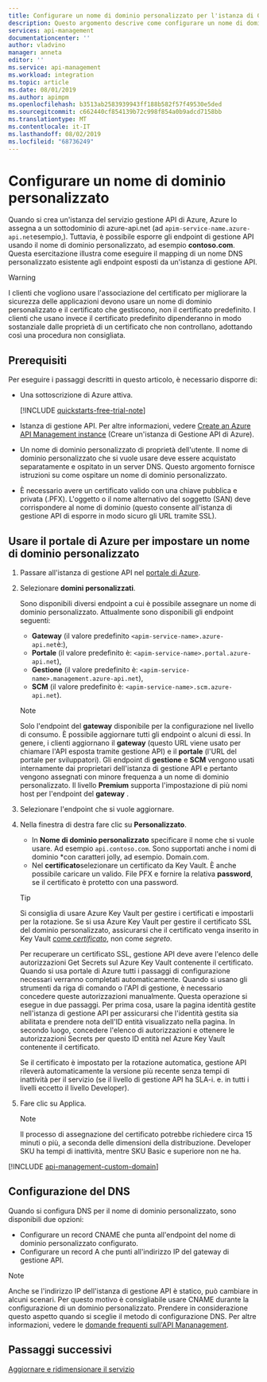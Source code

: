 ```yaml
---
title: Configurare un nome di dominio personalizzato per l'istanza di Gestione API di Azure | Microsoft Docs
description: Questo argomento descrive come configurare un nome di dominio personalizzato per l'istanza di Gestione API di Azure.
services: api-management
documentationcenter: ''
author: vladvino
manager: anneta
editor: ''
ms.service: api-management
ms.workload: integration
ms.topic: article
ms.date: 08/01/2019
ms.author: apimpm
ms.openlocfilehash: b3513ab2583939943ff188b582f57f49530e5ded
ms.sourcegitcommit: c662440cf854139b72c998f854a0b9adcd7158bb
ms.translationtype: MT
ms.contentlocale: it-IT
ms.lasthandoff: 08/02/2019
ms.locfileid: "68736249"
---
```

# <a name="configure-a-custom-domain-name"></a>Configurare un nome di dominio personalizzato

Quando si crea un'istanza del servizio gestione API di Azure, Azure lo assegna a un sottodominio di azure-api.net (ad `apim-service-name.azure-api.net`esempio,). Tuttavia, è possibile esporre gli endpoint di gestione API usando il nome di dominio personalizzato, ad esempio **contoso.com**. Questa esercitazione illustra come eseguire il mapping di un nome DNS personalizzato esistente agli endpoint esposti da un'istanza di gestione API.

> [!WARNING]
> I clienti che vogliono usare l'associazione del certificato per migliorare la sicurezza delle applicazioni devono usare un nome di dominio personalizzato e il certificato che gestiscono, non il certificato predefinito. I clienti che usano invece il certificato predefinito dipenderanno in modo sostanziale dalle proprietà di un certificato che non controllano, adottando così una procedura non consigliata.

## <a name="prerequisites"></a>Prerequisiti

Per eseguire i passaggi descritti in questo articolo, è necessario disporre di:

-   Una sottoscrizione di Azure attiva.

    [!INCLUDE [quickstarts-free-trial-note](../../includes/quickstarts-free-trial-note.md)]

-   Istanza di gestione API. Per altre informazioni, vedere [Create an Azure API Management instance](get-started-create-service-instance.md) (Creare un'istanza di Gestione API di Azure).
-   Un nome di dominio personalizzato di proprietà dell'utente. Il nome di dominio personalizzato che si vuole usare deve essere acquistato separatamente e ospitato in un server DNS. Questo argomento fornisce istruzioni su come ospitare un nome di dominio personalizzato.
-   È necessario avere un certificato valido con una chiave pubblica e privata (.PFX). L'oggetto o il nome alternativo del soggetto (SAN) deve corrispondere al nome di dominio (questo consente all'istanza di gestione API di esporre in modo sicuro gli URL tramite SSL).

## <a name="use-the-azure-portal-to-set-a-custom-domain-name"></a>Usare il portale di Azure per impostare un nome di dominio personalizzato

1. Passare all'istanza di gestione API nel [portale di Azure](https://portal.azure.com/).
1. Selezionare **domini personalizzati**.

    Sono disponibili diversi endpoint a cui è possibile assegnare un nome di dominio personalizzato. Attualmente sono disponibili gli endpoint seguenti:

    - **Gateway** (il valore predefinito `<apim-service-name>.azure-api.net`è:),
    - **Portale** (il valore predefinito è: `<apim-service-name>.portal.azure-api.net`),
    - **Gestione** (il valore predefinito è: `<apim-service-name>.management.azure-api.net`),
    - **SCM** (il valore predefinito è: `<apim-service-name>.scm.azure-api.net`).

    > [!NOTE]
    > Solo l'endpoint del **gateway** disponibile per la configurazione nel livello di consumo.
    > È possibile aggiornare tutti gli endpoint o alcuni di essi. In genere, i clienti aggiornano il **gateway** (questo URL viene usato per chiamare l'API esposta tramite gestione API) e il **portale** (l'URL del portale per sviluppatori).
    > Gli endpoint di **gestione** e **SCM** vengono usati internamente dai proprietari dell'istanza di gestione API e pertanto vengono assegnati con minore frequenza a un nome di dominio personalizzato. Il livello **Premium** supporta l'impostazione di più nomi host per l'endpoint del **gateway** .

1. Selezionare l'endpoint che si vuole aggiornare.
1. Nella finestra di destra fare clic su **Personalizzato**.

    - In **Nome di dominio personalizzato** specificare il nome che si vuole usare. Ad esempio `api.contoso.com`. Sono supportati anche i nomi di dominio \*con caratteri jolly, ad esempio. Domain.com.
    - Nel **certificato**selezionare un certificato da Key Vault. È anche possibile caricare un valido. File PFX e fornire la relativa **password**, se il certificato è protetto con una password.

    > [!TIP]
    > Si consiglia di usare Azure Key Vault per gestire i certificati e impostarli per la rotazione.
    > Se si usa Azure Key Vault per gestire il certificato SSL del dominio personalizzato, assicurarsi che il certificato venga inserito in Key Vault [come _certificato_](https://docs.microsoft.com/rest/api/keyvault/CreateCertificate/CreateCertificate), non come _segreto_.
    >
    > Per recuperare un certificato SSL, gestione API deve avere l'elenco delle autorizzazioni Get Secrets sul Azure Key Vault contenente il certificato. Quando si usa portale di Azure tutti i passaggi di configurazione necessari verranno completati automaticamente. Quando si usano gli strumenti da riga di comando o l'API di gestione, è necessario concedere queste autorizzazioni manualmente. Questa operazione si esegue in due passaggi. Per prima cosa, usare la pagina identità gestite nell'istanza di gestione API per assicurarsi che l'identità gestita sia abilitata e prendere nota dell'ID entità visualizzato nella pagina. In secondo luogo, concedere l'elenco di autorizzazioni e ottenere le autorizzazioni Secrets per questo ID entità nel Azure Key Vault contenente il certificato.
    >
    > Se il certificato è impostato per la rotazione automatica, gestione API rileverà automaticamente la versione più recente senza tempi di inattività per il servizio (se il livello di gestione API ha SLA-i. e. in tutti i livelli eccetto il livello Developer).

1. Fare clic su Applica.

    > [!NOTE]
    > Il processo di assegnazione del certificato potrebbe richiedere circa 15 minuti o più, a seconda delle dimensioni della distribuzione. Developer SKU ha tempi di inattività, mentre SKU Basic e superiore non ne ha.

[!INCLUDE [api-management-custom-domain](../../includes/api-management-custom-domain.md)]

## <a name="dns-configuration"></a>Configurazione del DNS

Quando si configura DNS per il nome di dominio personalizzato, sono disponibili due opzioni:

- Configurare un record CNAME che punta all'endpoint del nome di dominio personalizzato configurato.
- Configurare un record A che punti all'indirizzo IP del gateway di gestione API.

> [!NOTE]
> Anche se l'indirizzo IP dell'istanza di gestione API è statico, può cambiare in alcuni scenari. Per questo motivo è consigliabile usare CNAME durante la configurazione di un dominio personalizzato. Prendere in considerazione questo aspetto quando si sceglie il metodo di configurazione DNS. Per altre informazioni, vedere le [domande frequenti sull'API Mananagement](https://docs.microsoft.com/azure/api-management/api-management-faq#is-the-api-management-gateway-ip-address-constant-can-i-use-it-in-firewall-rules).

## <a name="next-steps"></a>Passaggi successivi

[Aggiornare e ridimensionare il servizio](upgrade-and-scale.md)
